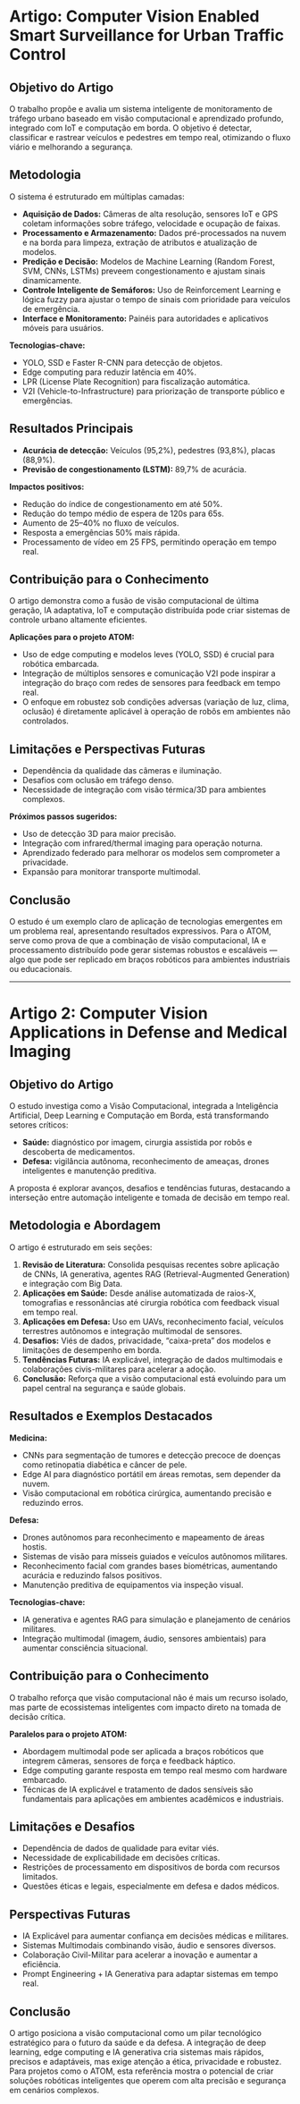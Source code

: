 # Artigo: Computer Vision Enabled Smart Surveillance for Urban Traffic Control

## Objetivo do Artigo

O trabalho propõe e avalia um sistema inteligente de monitoramento de tráfego urbano baseado em visão computacional e aprendizado profundo, integrado com IoT e computação em borda. O objetivo é detectar, classificar e rastrear veículos e pedestres em tempo real, otimizando o fluxo viário e melhorando a segurança.

## Metodologia

O sistema é estruturado em múltiplas camadas:

- **Aquisição de Dados:** Câmeras de alta resolução, sensores IoT e GPS coletam informações sobre tráfego, velocidade e ocupação de faixas.
- **Processamento e Armazenamento:** Dados pré-processados na nuvem e na borda para limpeza, extração de atributos e atualização de modelos.
- **Predição e Decisão:** Modelos de Machine Learning (Random Forest, SVM, CNNs, LSTMs) preveem congestionamento e ajustam sinais dinamicamente.
- **Controle Inteligente de Semáforos:** Uso de Reinforcement Learning e lógica fuzzy para ajustar o tempo de sinais com prioridade para veículos de emergência.
- **Interface e Monitoramento:** Painéis para autoridades e aplicativos móveis para usuários.

**Tecnologias-chave:**

- YOLO, SSD e Faster R-CNN para detecção de objetos.
- Edge computing para reduzir latência em 40%.
- LPR (License Plate Recognition) para fiscalização automática.
- V2I (Vehicle-to-Infrastructure) para priorização de transporte público e emergências.

## Resultados Principais

- **Acurácia de detecção:** Veículos (95,2%), pedestres (93,8%), placas (88,9%).
- **Previsão de congestionamento (LSTM):** 89,7% de acurácia.

**Impactos positivos:**

- Redução do índice de congestionamento em até 50%.
- Redução do tempo médio de espera de 120s para 65s.
- Aumento de 25–40% no fluxo de veículos.
- Resposta a emergências 50% mais rápida.
- Processamento de vídeo em 25 FPS, permitindo operação em tempo real.

## Contribuição para o Conhecimento

O artigo demonstra como a fusão de visão computacional de última geração, IA adaptativa, IoT e computação distribuída pode criar sistemas de controle urbano altamente eficientes.

**Aplicações para o projeto ATOM:**

- Uso de edge computing e modelos leves (YOLO, SSD) é crucial para robótica embarcada.
- Integração de múltiplos sensores e comunicação V2I pode inspirar a integração do braço com redes de sensores para feedback em tempo real.
- O enfoque em robustez sob condições adversas (variação de luz, clima, oclusão) é diretamente aplicável à operação de robôs em ambientes não controlados.

## Limitações e Perspectivas Futuras

- Dependência da qualidade das câmeras e iluminação.
- Desafios com oclusão em tráfego denso.
- Necessidade de integração com visão térmica/3D para ambientes complexos.

**Próximos passos sugeridos:**

- Uso de detecção 3D para maior precisão.
- Integração com infrared/thermal imaging para operação noturna.
- Aprendizado federado para melhorar os modelos sem comprometer a privacidade.
- Expansão para monitorar transporte multimodal.

## Conclusão

O estudo é um exemplo claro de aplicação de tecnologias emergentes em um problema real, apresentando resultados expressivos. Para o ATOM, serve como prova de que a combinação de visão computacional, IA e processamento distribuído pode gerar sistemas robustos e escaláveis — algo que pode ser replicado em braços robóticos para ambientes industriais ou educacionais.

---

# Artigo 2: Computer Vision Applications in Defense and Medical Imaging

## Objetivo do Artigo

O estudo investiga como a Visão Computacional, integrada a Inteligência Artificial, Deep Learning e Computação em Borda, está transformando setores críticos:

- **Saúde:** diagnóstico por imagem, cirurgia assistida por robôs e descoberta de medicamentos.
- **Defesa:** vigilância autônoma, reconhecimento de ameaças, drones inteligentes e manutenção preditiva.

A proposta é explorar avanços, desafios e tendências futuras, destacando a interseção entre automação inteligente e tomada de decisão em tempo real.

## Metodologia e Abordagem

O artigo é estruturado em seis seções:

1. **Revisão de Literatura:** Consolida pesquisas recentes sobre aplicação de CNNs, IA generativa, agentes RAG (Retrieval-Augmented Generation) e integração com Big Data.
2. **Aplicações em Saúde:** Desde análise automatizada de raios-X, tomografias e ressonâncias até cirurgia robótica com feedback visual em tempo real.
3. **Aplicações em Defesa:** Uso em UAVs, reconhecimento facial, veículos terrestres autônomos e integração multimodal de sensores.
4. **Desafios:** Viés de dados, privacidade, “caixa-preta” dos modelos e limitações de desempenho em borda.
5. **Tendências Futuras:** IA explicável, integração de dados multimodais e colaborações civis-militares para acelerar a adoção.
6. **Conclusão:** Reforça que a visão computacional está evoluindo para um papel central na segurança e saúde globais.

## Resultados e Exemplos Destacados

**Medicina:**

- CNNs para segmentação de tumores e detecção precoce de doenças como retinopatia diabética e câncer de pele.
- Edge AI para diagnóstico portátil em áreas remotas, sem depender da nuvem.
- Visão computacional em robótica cirúrgica, aumentando precisão e reduzindo erros.

**Defesa:**

- Drones autônomos para reconhecimento e mapeamento de áreas hostis.
- Sistemas de visão para mísseis guiados e veículos autônomos militares.
- Reconhecimento facial com grandes bases biométricas, aumentando acurácia e reduzindo falsos positivos.
- Manutenção preditiva de equipamentos via inspeção visual.

**Tecnologias-chave:**

- IA generativa e agentes RAG para simulação e planejamento de cenários militares.
- Integração multimodal (imagem, áudio, sensores ambientais) para aumentar consciência situacional.

## Contribuição para o Conhecimento

O trabalho reforça que visão computacional não é mais um recurso isolado, mas parte de ecossistemas inteligentes com impacto direto na tomada de decisão crítica.

**Paralelos para o projeto ATOM:**

- Abordagem multimodal pode ser aplicada a braços robóticos que integrem câmeras, sensores de força e feedback háptico.
- Edge computing garante resposta em tempo real mesmo com hardware embarcado.
- Técnicas de IA explicável e tratamento de dados sensíveis são fundamentais para aplicações em ambientes acadêmicos e industriais.

## Limitações e Desafios

- Dependência de dados de qualidade para evitar viés.
- Necessidade de explicabilidade em decisões críticas.
- Restrições de processamento em dispositivos de borda com recursos limitados.
- Questões éticas e legais, especialmente em defesa e dados médicos.

## Perspectivas Futuras

- IA Explicável para aumentar confiança em decisões médicas e militares.
- Sistemas Multimodais combinando visão, áudio e sensores diversos.
- Colaboração Civil-Militar para acelerar a inovação e aumentar a eficiência.
- Prompt Engineering + IA Generativa para adaptar sistemas em tempo real.

## Conclusão

O artigo posiciona a visão computacional como um pilar tecnológico estratégico para o futuro da saúde e da defesa. A integração de deep learning, edge computing e IA generativa cria sistemas mais rápidos, precisos e adaptáveis, mas exige atenção a ética, privacidade e robustez. Para projetos como o ATOM, esta referência mostra o potencial de criar soluções robóticas inteligentes que operem com alta precisão e segurança em cenários complexos.
